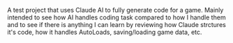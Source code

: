 A test project that uses Claude AI to fully generate code for a game. Mainly intended to see how AI handles coding task compared to how I handle them and to see if there is anything I can learn by reviewing how Claude strctures it's code, how it handles AutoLoads, saving/loading game data, etc.
